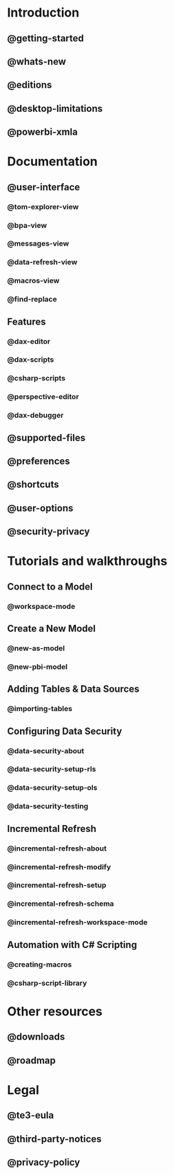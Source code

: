 ﻿# Introduction
## @getting-started
## @whats-new
## @editions
## @desktop-limitations
## @powerbi-xmla

# Documentation
## @user-interface
### @tom-explorer-view
### @bpa-view
### @messages-view
### @data-refresh-view
### @macros-view
### @find-replace

## Features
### @dax-editor
### @dax-scripts
### @csharp-scripts
### @perspective-editor
### @dax-debugger
## @supported-files
## @preferences
## @shortcuts
## @user-options
## @security-privacy

# Tutorials and walkthroughs

## Connect to a Model
### @workspace-mode

## Create a New Model
### @new-as-model
### @new-pbi-model

## Adding Tables & Data Sources
### @importing-tables

## Configuring Data Security
### @data-security-about
### @data-security-setup-rls
### @data-security-setup-ols
### @data-security-testing

## Incremental Refresh
### @incremental-refresh-about
### @incremental-refresh-modify
### @incremental-refresh-setup
### @incremental-refresh-schema
### @incremental-refresh-workspace-mode

## Automation with C# Scripting
### @creating-macros
### @csharp-script-library

# Other resources
## @downloads
## @roadmap

# Legal
## @te3-eula
## @third-party-notices
## @privacy-policy
